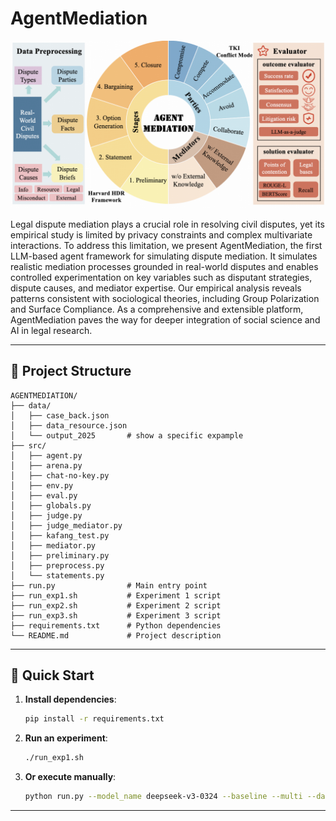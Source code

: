 # AgentMediation

![image-20250514235047045](./img/AgentMediation2.png)

Legal dispute mediation plays a crucial role in resolving civil disputes, yet its empirical study is limited by privacy constraints and complex multivariate interactions. To address this limitation, we present AgentMediation, the first LLM-based agent framework for simulating dispute mediation. It simulates realistic mediation processes grounded in real-world disputes and enables controlled experimentation on key variables such as disputant strategies, dispute causes, and mediator expertise.
Our empirical analysis reveals patterns consistent with sociological theories, including Group Polarization and Surface Compliance. As a comprehensive and extensible platform, AgentMediation paves the way for deeper integration of social science and AI in legal research.

---

## 📁 Project Structure

```
AGENTMEDIATION/
├── data/
│   ├── case_back.json
│   ├── data_resource.json
│   └── output_2025       # show a specific expample
├── src/
│   ├── agent.py
│   ├── arena.py
│   ├── chat-no-key.py
│   ├── env.py
│   ├── eval.py
│   ├── globals.py
│   ├── judge.py
│   ├── judge_mediator.py
│   ├── kafang_test.py
│   ├── mediator.py
│   ├── preliminary.py
│   ├── preprocess.py
│   └── statements.py
├── run.py                # Main entry point
├── run_exp1.sh           # Experiment 1 script
├── run_exp2.sh           # Experiment 2 script
├── run_exp3.sh           # Experiment 3 script
├── requirements.txt      # Python dependencies
└── README.md             # Project description
```

---

## 🚀 Quick Start

1. **Install dependencies**:
   ```bash
   pip install -r requirements.txt
   ```

2. **Run an experiment**:
   ```bash
   ./run_exp1.sh
   ```

3. **Or execute manually**:
   ```bash
   python run.py --model_name deepseek-v3-0324 --baseline --multi --date 2025
   ```

---

